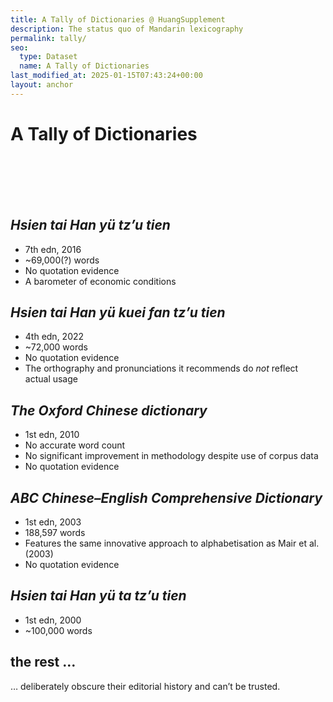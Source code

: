 ```yaml
---
title: A Tally of Dictionaries @ HuangSupplement
description: The status quo of Mandarin lexicography
permalink: tally/
seo:
  type: Dataset
  name: A Tally of Dictionaries
last_modified_at: 2025-01-15T07:43:24+00:00
layout: anchor
---
```

# A Tally of Dictionaries
&nbsp;  
&nbsp;  
&nbsp;  
&nbsp;  
## _Hsien tai Han yü tz’u tien_

- 7th edn, 2016
- ~69,000(?) words
- No quotation evidence
- A barometer of economic conditions

## _Hsien tai Han yü kuei fan tz’u tien_

- 4th edn, 2022
- ~72,000 words
- No quotation evidence
- The orthography and pronunciations it recommends do _not_ reflect actual usage

## _The Oxford Chinese dictionary_

- 1st edn, 2010
- No accurate word count 
- No significant improvement in methodology despite use of corpus data
- No quotation evidence

## _ABC Chinese–English Comprehensive Dictionary_

- 1st edn, 2003
- 188,597 words
- Features the same innovative approach to alphabetisation as Mair et al. (2003)
- No quotation evidence

## _Hsien tai Han yü ta tz’u tien_

- 1st edn, 2000
- ~100,000 words

## the rest …
… deliberately obscure their editorial history and can’t be trusted.
